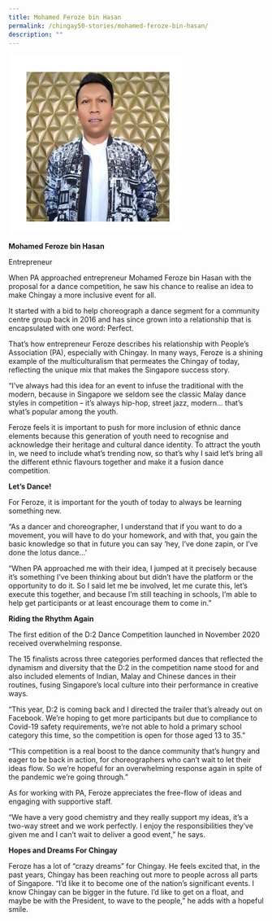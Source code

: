 ```yaml
---
title: Mohamed Feroze bin Hasan
permalink: /chingay50-stories/mohamed-feroze-bin-hasan/
description: ""
---
```

![Mohamed Feroze bin Hasan](/images/Chingay50%20Stories/mohamed-feroze-bin-hasan-50storiesimage.jpg)

**Mohamed Feroze bin Hasan**

Entrepreneur

When PA approached entrepreneur Mohamed Feroze bin Hasan with the proposal for a dance competition, he saw his chance to realise an idea to make Chingay a more inclusive event for all.

It started with a bid to help choreograph a dance segment for a community centre group back in 2016 and has since grown into a relationship that is encapsulated with one word: Perfect.

That’s how entrepreneur Feroze describes his relationship with People’s Association (PA), especially with Chingay. In many ways, Feroze is a shining example of the multiculturalism that permeates the Chingay of today, reflecting the unique mix that makes the Singapore success story.

“I’ve always had this idea for an event to infuse the traditional with the modern, because in Singapore we seldom see the classic Malay dance styles in competition – it’s always hip-hop, street jazz, modern… that’s what’s popular among the youth.

Feroze feels it is important to push for more inclusion of ethnic dance elements because this generation of youth need to recognise and acknowledge their heritage and cultural dance identity. To attract the youth in, we need to include what’s trending now, so that’s why I said let’s bring all the different ethnic flavours together and make it a fusion dance competition.

**Let’s Dance!**

For Feroze, it is important for the youth of today to always be learning something new.

“As a dancer and choreographer, I understand that if you want to do a movement, you will have to do your homework, and with that, you gain the basic knowledge so that in future you can say ‘hey, I’ve done zapin, or I’ve done the lotus dance…’

“When PA approached me with their idea, I jumped at it precisely because it’s something I’ve been thinking about but didn’t have the platform or the opportunity to do it. So I said let me be involved, let me curate this, let’s execute this together, and because I’m still teaching in schools, I’m able to help get participants or at least encourage them to come in.”
 
**Riding the Rhythm Again**

The first edition of the D:2 Dance Competition launched in November 2020 received overwhelming response.

The 15 finalists across three categories performed dances that reflected the dynamism and diversity that the D:2 in the competition name stood for and also included elements of Indian, Malay and Chinese dances in their routines, fusing Singapore’s local culture into their performance in creative ways.

“This year, D:2 is coming back and I directed the trailer that’s already out on Facebook. We’re hoping to get more participants but due to compliance to Covid-19 safety requirements, we’re not able to hold a primary school category this time, so the competition is open for those aged 13 to 35."

“This competition is a real boost to the dance community that’s hungry and eager to be back in action, for choreographers who can’t wait to let their ideas flow. So we’re hopeful for an overwhelming response again in spite of the pandemic we’re going through.”

As for working with PA, Feroze appreciates the free-flow of ideas and engaging with supportive staff.

“We have a very good chemistry and they really support my ideas, it’s a two-way street and we work perfectly. I enjoy the responsibilities they’ve given me and I can’t wait to deliver a good event,” he says.

**Hopes and Dreams For Chingay**

Feroze has a lot of “crazy dreams” for Chingay. He feels excited that, in the past years, Chingay has been reaching out more to people across all parts of Singapore. “I’d like it to become one of the nation’s significant events. I know Chingay can be bigger in the future. I’d like to get on a float, and maybe be with the President, to wave to the people,” he adds with a hopeful smile.